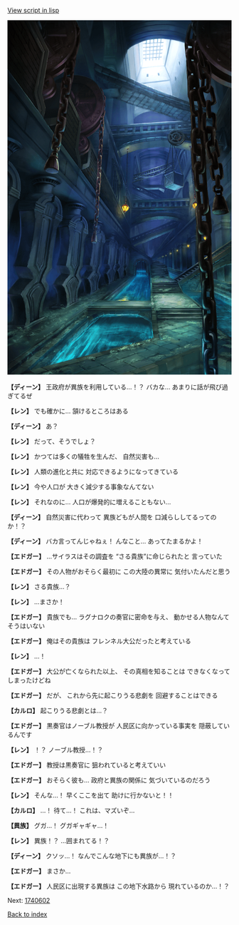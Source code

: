 [View script in lisp](../scripts/1740502.txt)

![underground_waterway.png](../images/backgrounds/underground_waterway.png)

**【ディーン】**
王政府が異族を利用している…！？
バカな…
あまりに話が飛び過ぎてるぜ

**【レン】**
でも確かに…
頷けるところはある

**【ディーン】**
あ？

**【レン】**
だって、そうでしょ？

**【レン】**
かつては多くの犠牲を生んだ、
自然災害も…

**【レン】**
人類の進化と共に
対応できるようになってきている

**【レン】**
今や人口が
大きく減少する事象なんてない

**【レン】**
それなのに…
人口が爆発的に増えることもない…

**【ディーン】**
自然災害に代わって
異族どもが人間を
口減らししてるってのか！？

**【ディーン】**
バカ言ってんじゃねぇ！
んなこと…
あってたまるかよ！

**【エドガー】**
…サイラスはその調査を
“さる貴族”に命じられたと
言っていた

**【エドガー】**
その人物がおそらく最初に
この大陸の異常に
気付いたんだと思う

**【レン】**
さる貴族…？

**【レン】**
…まさか！

**【エドガー】**
貴族でも…
ラグナロクの奏官に密命を与え、
動かせる人物なんてそうはいない

**【エドガー】**
俺はその貴族は
フレンネル大公だったと考えている

**【レン】**
…！

**【エドガー】**
大公が亡くなられた以上、
その真相を知ることは
できなくなってしまったけどね

**【エドガー】**
だが、
これから先に起こりうる悲劇を
回避することはできる

**【カルロ】**
起こりうる悲劇とは…？

**【エドガー】**
黒奏官はノーブル教授が
人民区に向かっている事実を
隠蔽しているんです

**【レン】**
！？
ノーブル教授…！？

**【エドガー】**
教授は黒奏官に
狙われていると考えていい

**【エドガー】**
おそらく彼も…
政府と異族の関係に
気づいているのだろう

**【レン】**
そんな…！
早くここを出て
助けに行かないと！！

**【カルロ】**
…！
待て…！
これは、マズいぞ…

**【異族】**
グガ…！
グガギャギャ…！

**【レン】**
異族！？
…囲まれてる！？

**【ディーン】**
クソッ…！
なんでこんな地下にも異族が…！？

**【エドガー】**
まさか…

**【エドガー】**
人民区に出現する異族は
この地下水路から
現れているのか…！？

Next: [1740602](1740602.md)

[Back to index](index.md)
